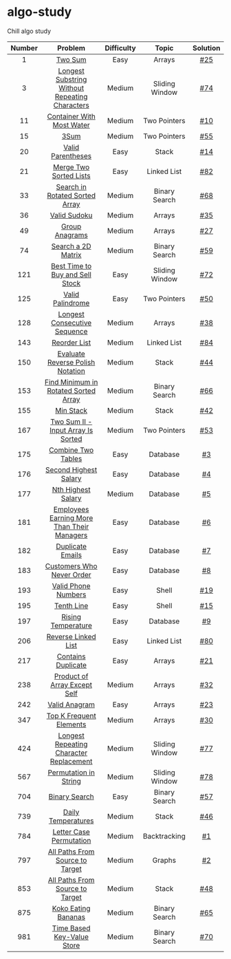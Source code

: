 # algo-study
Chill algo study

| Number |                                                             Problem                                                             | Difficulty |     Topic      |        Solution         |
|:------:|:-------------------------------------------------------------------------------------------------------------------------------:|:----------:|:--------------:|:-----------------------:|
|   1    |                                        [Two Sum](https://leetcode.com/problems/two-sum/)                                        |    Easy    |     Arrays     | [#25](/../../issues/25) |
|   3    | [Longest Substring Without Repeating Characters](https://leetcode.com/problems/longest-substring-without-repeating-characters/) |   Medium   | Sliding Window | [#74](/../../issues/74) |
|   11   |                      [Container With Most Water](https://leetcode.com/problems/container-with-most-water/)                      |   Medium   |  Two Pointers  | [#10](/../../issues/10) |
|   15   |                                           [3Sum](https://leetcode.com/problems/3sum/)                                           |   Medium   |  Two Pointers  | [#55](/../../issues/55) |
|   20   |                              [Valid Parentheses](https://leetcode.com/problems/valid-parentheses/)                              |    Easy    |     Stack      | [#14](/../../issues/14) |
|   21   |                         [Merge Two Sorted Lists](https://leetcode.com/problems/merge-two-sorted-lists/)                         |    Easy    |  Linked List   | [#82](/../../issues/82) |
|   33   |                 [Search in Rotated Sorted Array](https://leetcode.com/problems/search-in-rotated-sorted-array/)                 |   Medium   | Binary Search  | [#68](/../../issues/68) |
|   36   |                                   [Valid Sudoku](https://leetcode.com/problems/valid-sudoku/)                                   |   Medium   |     Arrays     | [#35](/../../issues/35) |
|   49   |                                 [Group Anagrams](https://leetcode.com/problems/group-anagrams/)                                 |   Medium   |     Arrays     | [#27](/../../issues/27) |
|   74   |                             [Search a 2D Matrix](https://leetcode.com/problems/search-a-2d-matrix/)                             |   Medium   | Binary Search  | [#59](/../../issues/59) |
|  121   |                [Best Time to Buy and Sell Stock](https://leetcode.com/problems/best-time-to-buy-and-sell-stock/)                |    Easy    | Sliding Window | [#72](/../../issues/72) |
|  125   |                               [Valid Palindrome](https://leetcode.com/problems/valid-palindrome/)                               |    Easy    |  Two Pointers  | [#50](/../../issues/50) |
|  128   |                   [Longest Consecutive Sequence](https://leetcode.com/problems/longest-consecutive-sequence/)                   |   Medium   |     Arrays     | [#38](/../../issues/38) |
|  143   |                                   [Reorder List](https://leetcode.com/problems/reorder-list/)                                   |   Medium   |  Linked List   | [#84](/../../issues/84) |
|  150   |               [Evaluate Reverse Polish Notation](https://leetcode.com/problems/evaluate-reverse-polish-notation/)               |   Medium   |     Stack      | [#44](/../../issues/44) |
|  153   |           [Find Minimum in Rotated Sorted Array](https://leetcode.com/problems/find-minimum-in-rotated-sorted-array/)           |   Medium   | Binary Search  | [#66](/../../issues/66) |
|  155   |                                      [Min Stack](https://leetcode.com/problems/min-stack/)                                      |   Medium   |     Stack      | [#42](/../../issues/42) |
|  167   |        [Two Sum II - Input Array Is Sorted](https://leetcode.com/problems/two-sum-ii-input-array-is-sorted/description/)        |   Medium   |  Two Pointers  | [#53](/../../issues/53) |
|  175   |                             [Combine Two Tables](https://leetcode.com/problems/combine-two-tables/)                             |    Easy    |    Database    |  [#3](/../../issues/3)  |
|  176   |                          [Second Highest Salary](https://leetcode.com/problems/second-highest-salary/)                          |    Easy    |    Database    |  [#4](/../../issues/4)  |
|  177   |                             [Nth Highest Salary](https://leetcode.com/problems/nth-highest-salary/)                             |   Medium   |    Database    |  [#5](/../../issues/5)  |
|  181   |     [Employees Earning More Than Their Managers](https://leetcode.com/problems/employees-earning-more-than-their-managers/)     |    Easy    |    Database    |  [#6](/../../issues/6)  |
|  182   |                               [Duplicate Emails](https://leetcode.com/problems/duplicate-emails/)                               |    Easy    |    Database    |  [#7](/../../issues/7)  |
|  183   |                      [Customers Who Never Order](https://leetcode.com/problems/customers-who-never-order/)                      |    Easy    |    Database    |  [#8](/../../issues/8)  |
|  193   |                            [Valid Phone Numbers](https://leetcode.com/problems/valid-phone-numbers/)                            |    Easy    |     Shell      | [#19](/../../issues/19) |
|  195   |                                     [Tenth Line](https://leetcode.com/problems/tenth-line/)                                     |    Easy    |     Shell      | [#15](/../../issues/15) |
|  197   |                             [Rising Temperature](https://leetcode.com/problems/rising-temperature/)                             |    Easy    |    Database    |  [#9](/../../issues/9)  |
|  206   |                            [Reverse Linked List](https://leetcode.com/problems/reverse-linked-list/)                            |    Easy    |  Linked List   | [#80](/../../issues/80) |
|  217   |                             [Contains Duplicate](https://leetcode.com/problems/contains-duplicate/)                             |    Easy    |     Arrays     | [#21](/../../issues/21) |
|  238   |                   [Product of Array Except Self](https://leetcode.com/problems/product-of-array-except-self/)                   |   Medium   |     Arrays     | [#32](/../../issues/32) |
|  242   |                                  [Valid Anagram](https://leetcode.com/problems/valid-anagram/)                                  |    Easy    |     Arrays     | [#23](/../../issues/23) |
|  347   |                        [Top K Frequent Elements](https://leetcode.com/problems/top-k-frequent-elements/)                        |   Medium   |     Arrays     | [#30](/../../issues/30) |
|  424   |        [Longest Repeating Character Replacement](https://leetcode.com/problems/longest-repeating-character-replacement/)        |   Medium   | Sliding Window | [#77](/../../issues/77) |
|  567   |                          [Permutation in String](https://leetcode.com/problems/permutation-in-string/)                          |   Medium   | Sliding Window | [#78](/../../issues/78) |
|  704   |                                  [Binary Search](https://leetcode.com/problems/binary-search/)                                  |    Easy    | Binary Search  | [#57](/../../issues/57) |
|  739   |                             [Daily Temperatures](https://leetcode.com/problems/daily-temperatures/)                             |   Medium   |     Stack      | [#46](/../../issues/46) |
|  784   |                        [Letter Case Permutation](https://leetcode.com/problems/letter-case-permutation/)                        |   Medium   |  Backtracking  |  [#1](/../../issues/1)  |
|  797   |                [All Paths From Source to Target](https://leetcode.com/problems/all-paths-from-source-to-target/)                |   Medium   |     Graphs     |  [#2](/../../issues/2)  |
|  853   |                           [All Paths From Source to Target](https://leetcode.com/problems/car-fleet/)                           |   Medium   |     Stack      | [#48](/../../issues/48) |
|  875   |                            [Koko Eating Bananas](https://leetcode.com/problems/koko-eating-bananas/)                            |   Medium   | Binary Search  | [#65](/../../issues/65) |
|  981   |                     [Time Based Key-Value Store](https://leetcode.com/problems/time-based-key-value-store/)                     |   Medium   | Binary Search  | [#70](/../../issues/70) |
